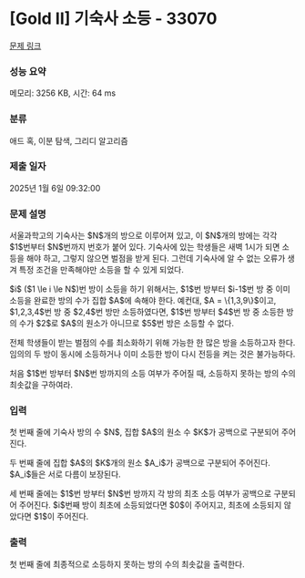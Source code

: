 # [Gold II] 기숙사 소등 - 33070 

[문제 링크](https://www.acmicpc.net/problem/33070) 

### 성능 요약

메모리: 3256 KB, 시간: 64 ms

### 분류

애드 혹, 이분 탐색, 그리디 알고리즘

### 제출 일자

2025년 1월 6일 09:32:00

### 문제 설명

<p>서울과학고의 기숙사는 $N$개의 방으로 이루어져 있고, 이 $N$개의 방에는 각각 $1$번부터 $N$번까지 번호가 붙어 있다. 기숙사에 있는 학생들은 새벽 1시가 되면 소등을 해야 하고, 그렇지 않으면 벌점을 받게 된다. 그런데 기숙사에 알 수 없는 오류가 생겨 특정 조건을 만족해야만 소등을 할 수 있게 되었다.</p>

<p>$i$ ($1 \le i \le N$)번 방이 소등을 하기 위해서는, $1$번 방부터 $i-1$번 방 중 이미 소등을 완료한 방의 수가 집합 $A$에 속해야 한다. 예컨대, $A = \{1,3,9\}$이고, $1,2,3,4$번 방 중 $2,4$번 방만 소등하였다면, $1$번 방부터 $4$번 방 중 소등한 방의 수가 $2$로 $A$의 원소가 아니므로 $5$번 방은 소등할 수 없다.</p>

<p>전체 학생들이 받는 벌점의 수를 최소화하기 위해 가능한 한 많은 방을 소등하고자 한다. 임의의 두 방이 동시에 소등하거나 이미 소등한 방이 다시 전등을 켜는 것은 불가능하다.</p>

<p>처음 $1$번 방부터 $N$번 방까지의 소등 여부가 주어질 때, 소등하지 못하는 방의 수의 최솟값을 구하여라.</p>

### 입력 

 <p>첫 번째 줄에 기숙사 방의 수 $N$, 집합 $A$의 원소 수 $K$가 공백으로 구분되어 주어진다.</p>

<p>두 번째 줄에 집합 $A$의 $K$개의 원소 $A_i$가 공백으로 구분되어 주어진다. $A_i$들은 서로 다름이 보장된다.</p>

<p>세 번째 줄에는 $1$번 방부터 $N$번 방까지 각 방의 최초 소등 여부가 공백으로 구분되어 주어진다. $i$번째 방이 최초에 소등되었다면 $0$이 주어지고, 최초에 소등되지 않았다면 $1$이 주어진다.</p>

### 출력 

 <p>첫 번째 줄에 최종적으로 소등하지 못하는 방의 수의 최솟값을 출력한다.</p>

